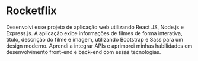 # Rocketflix

<p>Desenvolvi esse projeto de aplicação web 
utilizando React JS, Node.js e Express.js. A 
aplicação exibe informações de filmes de 
forma interativa, título, descrição do filme e 
imagem, utilizando Bootstrap e Sass para um 
design moderno. Aprendi a integrar APIs e 
aprimorei minhas habilidades em 
desenvolvimento front-end e back-end com 
essas tecnologias.</p>

